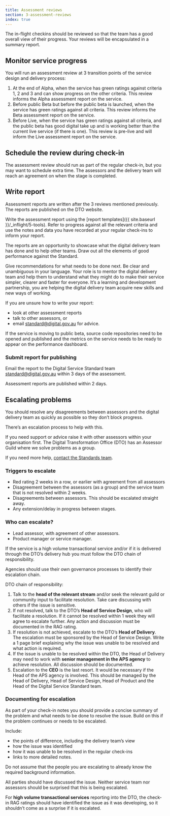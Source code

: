 ```yaml
---
title: Assessment reviews
section: 3-assessment-reviews
index: true
---
```


The in-flight checkins should be reviewed so that the team has a good overall view of their progress. Your reviews will be encapsulated in a summary report.

## Monitor service progress


You will run an assessment review at 3 transition points of the service design and delivery process:

1.	At the end of Alpha, when the service has green ratings against criteria 1, 2 and 3 and can show progress on the other criteria. This review informs the Alpha assessment report on the service. 
2.	Before public Beta but before the public beta is launched, when the service has green ratings against all criteria. This review informs the Beta assessment report on the service.
3.	Before Live, when the service has green ratings against all criteria, and the public beta has good digital take up and is working better than the current live service (if there is one). This review is pre-live and will inform the Live assessment report on the service.

## Schedule the review during check-in


The assessment review should run as part of the regular check-in, but you may want to schedule extra time. The assessors and the delivery team will reach an agreement on when the stage is completed.

## Write report

Assessment reports are written after the 3 reviews mentioned previously. The reports are published on the DTO website.


Write the assessment report using the [report templates]({{ site.baseurl }}/_inflight/5-tools). Refer to progress against all the relevant criteria and use the notes and data you have recorded at your regular check-ins to inform your report. 

The reports are an opportunity to showcase what the digital delivery team has done and to help other teams. Draw out all the elements of good performance against the Standard. 

Give recommendations for what needs to be done next. Be clear and unambiguous in your language. Your role is to mentor the digital delivery team and help them to understand what they might do to make their service simpler, clearer and faster for everyone. It’s a learning and development partnership, you are helping the digital delivery team acquire new skills and new ways of working.

If you are unsure how to write your report:

*	look at other assessment reports
*	talk to other assessors, or
*	email [standard@digital.gov.au](mailto:standard@digital.gov.au) for advice. 

If the service is moving to public beta, source code repositories need to be opened and published and the metrics on the service needs to be ready to appear on the performance dashboard.

### Submit report for publishing

Email the report to the Digital Service Standard team [standard@digital.gov.au](mailto:standard@digital.gov.au) within 3 days of the assessment.

Assessment reports are published within 2 days.

## <a id="escalation"></a>Escalating problems

You should resolve any disagreements between assessors and the digital delivery team as quickly as possible so they don’t block progress. 

There’s an escalation process to help with this.

If you need support or advice raise it with other assessors within your organisation first.
The Digital Transformation Office (DTO) has an Assessor Guild where we solve problems as a group.

If you need more help, [contact the Standards team](mailto:standard@digital.gov.au).

### Triggers to escalate

*	Red rating 2 weeks in a row, or earlier with agreement from all assessors
*   Disagreement between the assessors (as a group) and the service team that is not resolved within 2 weeks.
*   Disagreements between assessors. This should be escalated straight away.
*   Any extension/delay in progress between stages. 

### Who can escalate?

*	Lead assessor, with agreement of other assessors.
*	Product manager or service manager.

If the service is a high volume transactional service and/or if it is delivered through the DTO’s delivery hub you must follow the DTO chain of responsibility.

Agencies should use their own governance processes to identify their escalation chain.

DTO chain of responsibility:

1.	Talk to the **head of the relevant stream** and/or seek the relevant guild or community input to facilitate resolution. Take care discussing with others if the issue is sensitive.
2.	If not resolved, talk to the DTO’s **Head of Service Design**, who will facilitate a resolution. If it cannot be resolved within 1 week they will agree to escalate further. Any action and discussion must be documented in the RAG rating.
3.	If resolution is not achieved, escalate to the DTO’s **Head of Delivery**. The escalation must be sponsored by the Head of Service Design. Write a 1 page brief explaining why the issue was unable to be resolved and what action is required.
4.	If the issue is unable to be resolved within the DTO, the Head of Delivery may need to work with **senior management in the APS agency** to achieve resolution. All discussion should be documented.
5.	Escalation to the **CEO** is the last resort. It would be necessary if the Head of the APS agency is involved. This should be managed by the Head of Delivery, Head of Service Design, Head of Product and the Head of the Digital Service Standard team. 

### Documenting for escalation

As part of your check-in notes you should provide a concise summary of the problem and what needs to be done to resolve the issue. Build on this if the problem continues or needs to be escalated.

Include:

*	the points of difference, including the delivery team’s view
*	how the issue was identified
*	how it was unable to be resolved in the regular check-ins
*	links to more detailed notes.

Do not assume that the people you are escalating to already know the required background information.

All parties should have discussed the issue. Neither service team nor assessors should be surprised that this is being escalated.

For **high volume transactional services** reporting into the DTO, the check-in RAG ratings should have identified the issue as it was developing, so it shouldn’t come as a surprise if it is escalated.
